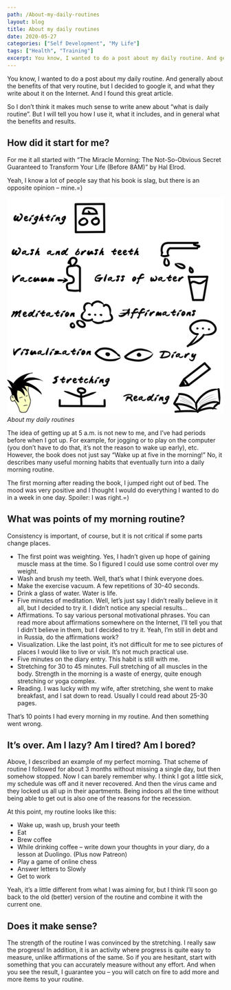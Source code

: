 ```yaml
---
path: /About-my-daily-routines
layout: blog
title: About my daily routines
date: 2020-05-27
categories: ["Self Development", "My Life"]
tags: ["Health", "Training"]
excerpt: You know, I wanted to do a post about my daily routine. And generally about the benefits of that very routine, but I decided to google it, and what they write about it on the Internet. And I found this great article.
---
```


You know, I wanted to do a post about my daily routine. And generally about the benefits of that very routine, but I decided to google it, and what they write about it on the Internet. And I found this great article.

So I don’t think it makes much sense to write anew about “what is daily routine”. But I will tell you how I use it, what it includes, and in general what the benefits and results.

## How did it start for me?

For me it all started with “The Miracle Morning: The Not-So-Obvious Secret Guaranteed to Transform Your Life (Before 8AM)” by Hal Elrod.

Yeah, I know a lot of people say that his book is slag, but there is an opposite opinion – mine.=)

![About my daily routines](../../images/uploads/011-Routines.jpg "About my daily routines")
_About my daily routines_

The idea of getting up at 5 a.m. is not new to me, and I’ve had periods before when I got up. For example, for jogging or to play on the computer (you don’t have to do that, it’s not the reason to wake up early), etc. However, the book does not just say “Wake up at five in the morning!” No, it describes many useful morning habits that eventually turn into a daily morning routine.

The first morning after reading the book, I jumped right out of bed. The mood was very positive and I thought I would do everything I wanted to do in a week in one day. Spoiler: I was right.=)

## What was points of my morning routine?

Consistency is important, of course, but it is not critical if some parts change places.

- The first point was weighting. Yes, I hadn’t given up hope of gaining muscle mass at the time. So I figured I could use some control over my weight.
- Wash and brush my teeth. Well, that’s what I think everyone does.
- Make the exercise vacuum. A few repetitions of 30-40 seconds.
- Drink a glass of water. Water is life.
- Five minutes of meditation. Well, let’s just say I didn’t really believe in it all, but I decided to try it. I didn’t notice any special results…
- Affirmations. To say various personal motivational phrases. You can read more about affirmations somewhere on the Internet, I’ll tell you that I didn’t believe in them, but I decided to try it. Yeah, I’m still in debt and in Russia, do the affirmations work?
- Visualization. Like the last point, it’s not difficult for me to see pictures of places I would like to live or visit. It’s not much practical use.
- Five minutes on the diary entry. This habit is still with me.
- Stretching for 30 to 45 minutes. Full stretching of all muscles in the body. Strength in the morning is a waste of energy, quite enough stretching or yoga complex.
- Reading. I was lucky with my wife, after stretching, she went to make breakfast, and I sat down to read. Usually I could read about 25-30 pages.

That’s 10 points I had every morning in my routine. And then something went wrong.

## It’s over. Am I lazy? Am I tired? Am I bored?

Above, I described an example of my perfect morning. That scheme of routine I followed for about 3 months without missing a single day, but then somehow stopped. Now I can barely remember why. I think I got a little sick, my schedule was off and it never recovered. And then the virus came and they locked us all up in their apartments. Being indoors all the time without being able to get out is also one of the reasons for the recession.

At this point, my routine looks like this:

- Wake up, wash up, brush your teeth
- Eat
- Brew coffee
- While drinking coffee – write down your thoughts in your diary, do a lesson at Duolingo. (Plus now Patreon)
- Play a game of online chess
- Answer letters to Slowly
- Get to work

Yeah, it’s a little different from what I was aiming for, but I think I’ll soon go back to the old (better) version of the routine and combine it with the current one.

## Does it make sense?

The strength of the routine I was convinced by the stretching. I really saw the progress! In addition, it is an activity where progress is quite easy to measure, unlike affirmations of the same. So if you are hesitant, start with something that you can accurately measure without any effort. And when you see the result, I guarantee you – you will catch on fire to add more and more items to your routine.
